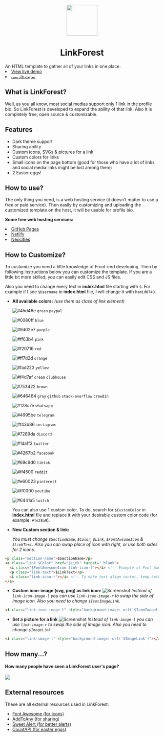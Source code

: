 <p align="center"><img src="https://cdn.jsdelivr.net/gh/hamid0740/LinkForest@main/logo.png" width="100px"></p>
<h1 align="center">LinkForest</h1>
An HTML template to gather all of your links in one place.
<li><a href="" target="_blank">View live demo</a></li>
<li><a href="https://linkforest.neocities.org" target="_blank">سایت فارسی</a></li>

## What is LinkForest?
Well, as you all know, most social medias support only 1 link in the profile bio. So LinkForest is developed to expand the ability of that link. Also It is completely free, open source & customizable.

## Features
- Dark theme support
- Sharing ability
- Custom icons, SVGs & pictures for a link
- Custom colors for links
- Small icons on the page bottom (good for those who have a lot of links and social media links might be lost among them)
- 2 Easter eggs!

## How to use?
The only thing you need, is a web hosting service (it doesn't matter to use a free or paid service). Then easily by customizing and uploading the customized template on the host, it will be usable for profile bio.

<b>Some free web hosting services:</b>
<li><a href="https://pages.github.com" target="_blank">GitHub Pages</a></li>
<li><a href="https://netlify.com" target="_blank">Netlify</a></li>
<li><a href="https://neocities.org" target="_blank">Neocities</a></li>

## How to Customize?
To customize you need a little knowledge of Front-end developing. Then by following instructions below you can customize the template. If you are a little bit more skilled, you can easily edit CSS and JS files.

Also you need to change every text in **index.html** file starting with `$`. For example if I see `$Username` in **index.html** file, I will change it with `hamid0740`.

- **All available colors:** *(use them as class of link element)*

    ![#45d46e](https://via.placeholder.com/20/45d46e/ffffff?text=+) `green` `paypal`

    ![#0080ff](https://via.placeholder.com/20/0080ff/ffffff?text=+) `blue`

    ![#9d02e7](https://via.placeholder.com/20/9d02e7/ffffff?text=+) `purple`

    ![#ff63b4](https://via.placeholder.com/20/ff63b4/ffffff?text=+) `pink`

    ![#f20716](https://via.placeholder.com/20/f20716/ffffff?text=+) `red`

    ![#ff7d2d](https://via.placeholder.com/20/ff7d2d/ffffff?text=+) `orange`

    ![#fad223](https://via.placeholder.com/20/fad223/ffffff?text=+) `yellow`

    ![#f4d7af](https://via.placeholder.com/20/f4d7af/ffffff?text=+) `cream` `clubhouse`

    ![#753422](https://via.placeholder.com/20/753422/ffffff?text=+) `brown`

    ![#646464](https://via.placeholder.com/20/646464/ffffff?text=+) `gray` `github` `stack-overflow` `crowdin`

    ![#128c7e](https://via.placeholder.com/20/128c7e/ffffff?text=+) `whatsapp`

    ![#4995be](https://via.placeholder.com/20/4995be/ffffff?text=+) `telegram`

    ![#f43b86](https://via.placeholder.com/20/f43b86/ffffff?text=+) `instagram`

    ![#7289da](https://via.placeholder.com/20/7289da/ffffff?text=+) `discord`

    ![#1da1f2](https://via.placeholder.com/20/1da1f2/ffffff?text=+) `twitter`

    ![#4267b2](https://via.placeholder.com/20/4267b2/ffffff?text=+) `facebook`

    ![#69c9d0](https://via.placeholder.com/20/69c9d0/ffffff?text=+) `tiktok`

    ![#ff4500](https://via.placeholder.com/20/ff4500/ffffff?text=+) `reddit`

    ![#e60023](https://via.placeholder.com/20/e60023/ffffff?text=+) `pinterest`

    ![#ff0000](https://via.placeholder.com/20/ff0000/ffffff?text=+) `youtube`

    ![#6441a5](https://via.placeholder.com/20/6441a5/ffffff?text=+) `twitch`

    You can also use 1 custom color. To do, search for `$CustomColor` in **index.html** file and replace it with your desirable custom color code (for example: `#fe28a9`).

- **New Custom section & link:**

    *You must change `$SectionName`, `$Color`, `$Link`, `$FontAwsomeIcon` & `$LinkText`. Also you can swap place of icon with right, or use both sides for 2 icons.*

```HTML
<p class="section-name">$SectionName</p>
<a class="link $Color" href="$Link" target="_blank">
  <i class="$FontAwesomeIcon link-icon-l"></i> <!-- Example of Font Awesome icon: 'fab fa-github' -->
  <p class="link-text">$LinkText</p>
  <i class="link-icon-r"></i> <!-- To make text align center, keep both 'link-icon-l' and 'link-icon-r' elements. EVEN HAVING NO ICON OR IMAGE -->
</a>
```

- **Custom icon-image (svg, png) as link icon:**
    ![Screenshot](https://i.ibb.co/KbDgTCv/Link-Forest-link-icon-image.jpg)
    *Instead of `link-icon-image-l` you can use `link-icon-image-r` to swap the side of image icon. Also you need to change `$IconImageLink`.*

```HTML
<i class="link-icon-image-l" style="background-image: url('$IconImageLink')"></i>
```

- **Set a picture for a link**
    ![Screenshot](https://i.ibb.co/VQsgVD1/Link-Forest-link-image.jpg)
    *Instead of `link-image-l` you can use `link-image-r` to swap the side of image icon. Also you need to change `$ImageLink`.*

```HTML
<i class="link-image-l" style="background-image: url('$ImageLink')"></i>
```

## How many...?
#### How many people have seen a LinkForest user's page?

![](https://img.shields.io/badge/dynamic/json?color=brightgreen&label=Seen&query=value&url=https%3A%2F%2Fapi.countapi.xyz%2Fget%2FLinkForest%2F&logo=data:image/svg+xml;base64,PHN2ZyB4bWxucz0iaHR0cDovL3d3dy53My5vcmcvMjAwMC9zdmciIHdpZHRoPSIyNCIgaGVpZ2h0PSIyNCIgdmlld0JveD0iMCAwIDI0IDI0Ij48cGF0aCBmaWxsPSIjNGNjNTFlIiBkPSJNMTUgMTJjMCAxLjY1NC0xLjM0NiAzLTMgM3MtMy0xLjM0Ni0zLTMgMS4zNDYtMyAzLTMgMyAxLjM0NiAzIDN6bTktLjQ0OXMtNC4yNTIgOC40NDktMTEuOTg1IDguNDQ5Yy03LjE4IDAtMTIuMDE1LTguNDQ5LTEyLjAxNS04LjQ0OXM0LjQ0Ni03LjU1MSAxMi4wMTUtNy41NTFjNy42OTQgMCAxMS45ODUgNy41NTEgMTEuOTg1IDcuNTUxem0tNyAuNDQ5YzAtMi43NTctMi4yNDMtNS01LTVzLTUgMi4yNDMtNSA1IDIuMjQzIDUgNSA1IDUtMi4yNDMgNS01eiIvPjwvc3ZnPg==)


## External resources
These are all external resources used in LinkForest:
- [Font Awesome (for icons)](https://fontawesome.com)
- [AddToAny (for sharing)](https://addtoany.com)
- [Sweet Alert (for better alerts)](https://sweetalert.js.org)
- [CountAPI (for easter eggs)](https://countapi.xyz)
